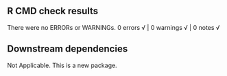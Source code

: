 ## R CMD check results
There were no ERRORs or WARNINGs.
0 errors √ | 0 warnings √ | 0 notes √

## Downstream dependencies
Not Applicable. This is a new package.

